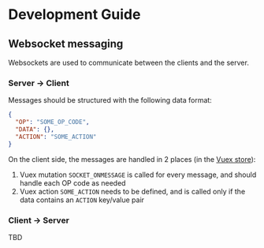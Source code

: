 # Development Guide

## Websocket messaging

Websockets are used to communicate between the clients and the server.

### Server -> Client

Messages should be structured with the following data format:

```json
{
  "OP": "SOME_OP_CODE",
  "DATA": {},
  "ACTION": "SOME_ACTION"
}
```

On the client side, the messages are handled in 2 places (in the [Vuex store](client/src/store/store.js)):

1. Vuex mutation `SOCKET_ONMESSAGE` is called for every message, and should handle each OP code as needed
2. Vuex action `SOME_ACTION` needs to be defined, and is called only if the data contains an `ACTION` key/value pair

### Client -> Server

TBD
